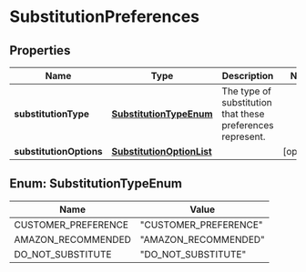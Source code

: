 # SubstitutionPreferences

## Properties
Name | Type | Description | Notes
------------ | ------------- | ------------- | -------------
**substitutionType** | [**SubstitutionTypeEnum**](#SubstitutionTypeEnum) | The type of substitution that these preferences represent. | 
**substitutionOptions** | [**SubstitutionOptionList**](SubstitutionOptionList.md) |  |  [optional]

<a name="SubstitutionTypeEnum"></a>
## Enum: SubstitutionTypeEnum
Name | Value
---- | -----
CUSTOMER_PREFERENCE | &quot;CUSTOMER_PREFERENCE&quot;
AMAZON_RECOMMENDED | &quot;AMAZON_RECOMMENDED&quot;
DO_NOT_SUBSTITUTE | &quot;DO_NOT_SUBSTITUTE&quot;
